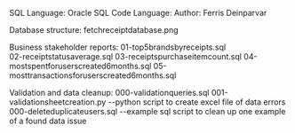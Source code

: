 SQL Language: Oracle SQL
Code Language:
Author: Ferris Deinparvar


Database structure: 
fetchreceiptdatabase.png 

Business stakeholder reports:
01-top5brandsbyreceipts.sql                         
02-receiptstatusaverage.sql
03-receiptspurchaseitemcount.sql
04-mostspentforuserscreated6months.sql
05-mosttransactionsforuserscreated6months.sql

Validation and data cleanup:
000-validationqueries.sql 
001-validationsheetcreation.py --python script to create excel file of data errors
000-deleteduplicateusers.sql --example sql script to clean up one example of a found data issue

